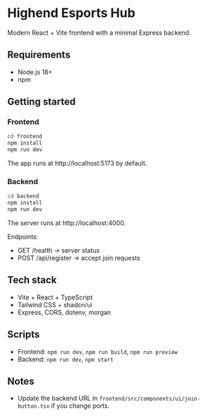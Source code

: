 # Highend Esports Hub

Modern React + Vite frontend with a minimal Express backend.

## Requirements

- Node.js 18+
- npm

## Getting started

### Frontend

```sh
cd frontend
npm install
npm run dev
```

The app runs at http://localhost:5173 by default.

### Backend

```sh
cd backend
npm install
npm run dev
```

The server runs at http://localhost:4000.

Endpoints:
- GET /health → server status
- POST /api/register → accept join requests

## Tech stack

- Vite + React + TypeScript
- Tailwind CSS + shadcn/ui
- Express, CORS, dotenv, morgan

## Scripts

- Frontend: `npm run dev`, `npm run build`, `npm run preview`
- Backend: `npm run dev`, `npm start`

## Notes

- Update the backend URL in `frontend/src/components/ui/join-button.tsx` if you change ports.
